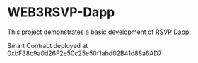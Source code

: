 # WEB3RSVP-Dapp

This project demonstrates a basic development of RSVP Dapp. 

Smart Contract deployed at 0xbF38c9a0d26F2e50c25e50f1abd02B41d88a6AD7